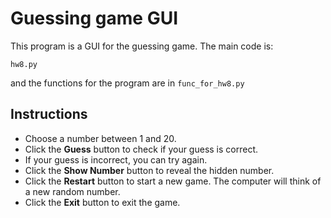 # Guessing game GUI

This program is a GUI for the guessing game.
The main code is:
```
hw8.py
```
and the functions for the program are in `func_for_hw8.py`

## Instructions

* Choose a number between 1 and 20.
* Click the __Guess__ button to check if your guess is correct.
* If your guess is incorrect, you can try again.
* Click the __Show Number__ button to reveal the hidden number.
* Click the __Restart__ button to start a new game. The computer will think of a new random number.
* Click the __Exit__ button to exit the game.

